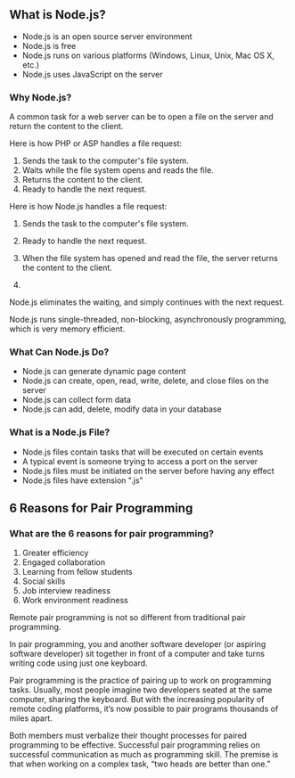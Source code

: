 
#

## What is Node.js?

- Node.js is an open source server environment
- Node.js is free
- Node.js runs on various platforms (Windows, Linux, Unix, Mac OS X, etc.)
- Node.js uses JavaScript on the server
  
### Why Node.js?

A common task for a web server can be to open a file on the server and return the content to the client.

Here is how PHP or ASP handles a file request:

1. Sends the task to the computer's file system.
2. Waits while the file system opens and reads the file.
3. Returns the content to the client.
4. Ready to handle the next request.

Here is how Node.js handles a file request:

1. Sends the task to the computer's file system.
2. Ready to handle the next request.
3. When the file system has opened and read the file, the server returns the content to the client.

4.
Node.js eliminates the waiting, and simply continues with the next request.

Node.js runs single-threaded, non-blocking, asynchronously programming, which is very memory efficient.

### What Can Node.js Do?

- Node.js can generate dynamic page content
- Node.js can create, open, read, write, delete, and close files on the server
- Node.js can collect form data
- Node.js can add, delete, modify data in your database

### What is a Node.js File?

- Node.js files contain tasks that will be executed on certain events
- A typical event is someone trying to access a port on the server
- Node.js files must be initiated on the server before having any effect
- Node.js files have extension ".js"

## 6 Reasons for Pair Programming

### What are the 6 reasons for pair programming?

  1. Greater efficiency
  2. Engaged collaboration
  3. Learning from fellow students
  4. Social skills
  5. Job interview readiness
  6. Work environment readiness

Remote pair programming is not so different from traditional pair programming.

In pair programming, you and another software developer (or aspiring software developer) sit together in front of a computer and take turns writing code using just one keyboard.

Pair programming is the practice of pairing up to work on programming tasks. Usually, most people imagine two developers seated at the same computer, sharing the keyboard. But with the increasing popularity of remote coding platforms, it’s now possible to pair programs thousands of miles apart.

Both members must verbalize their thought processes for paired programming to be effective. Successful pair programming relies on successful communication as much as programming skill. The premise is that when working on a complex task, “two heads are better than one.”
